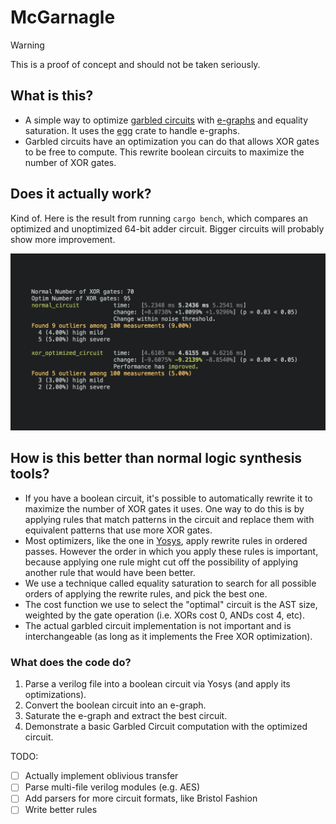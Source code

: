 # McGarnagle

> [!WARNING]  
> This is a proof of concept and should not be taken seriously.

## What is this?

- A simple way to optimize [garbled circuits](https://en.wikipedia.org/wiki/Garbled_circuit) with [e-graphs](https://en.wikipedia.org/wiki/E-graph) and equality saturation. It uses the [egg](https://egraphs-good.github.io/) crate to handle e-graphs.
- Garbled circuits have an optimization you can do that allows XOR gates to be free to compute. This rewrite boolean circuits to maximize the number of XOR gates.

## Does it actually work?

Kind of. Here is the result from running `cargo bench`, which compares an optimized and unoptimized 64-bit adder circuit. Bigger circuits will probably show more improvement.

![Benchmark](./benchmark.png?raw=true "Benchmark")

## How is this better than normal logic synthesis tools?

- If you have a boolean circuit, it's possible to automatically rewrite it to maximize the number of XOR gates it uses. One way to do this is by applying rules that match patterns in the circuit and replace them with equivalent patterns that use more XOR gates.
- Most optimizers, like the one in [Yosys](https://github.com/YosysHQ/yosys), apply rewrite rules in ordered passes. However the order in which you apply these rules is important, because applying one rule might cut off the possibility of applying another rule that would have been better.
- We use a technique called equality saturation to search for all possible orders of applying the rewrite rules, and pick the best one.
- The cost function we use to select the "optimal" circuit is the AST size, weighted by the gate operation (i.e. XORs cost 0, ANDs cost 4, etc).
- The actual garbled circuit implementation is not important and is interchangeable (as long as it implements the Free XOR optimization).

### What does the code do?

1. Parse a verilog file into a boolean circuit via Yosys (and apply its optimizations).
2. Convert the boolean circuit into an e-graph.
3. Saturate the e-graph and extract the best circuit.
4. Demonstrate a basic Garbled Circuit computation with the optimized circuit.

TODO:

- [ ] Actually implement oblivious transfer
- [ ] Parse multi-file verilog modules (e.g. AES)
- [ ] Add parsers for more circuit formats, like Bristol Fashion
- [ ] Write better rules
